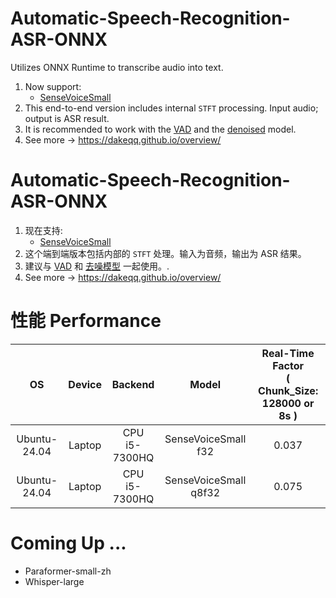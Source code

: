 # Automatic-Speech-Recognition-ASR-ONNX
Utilizes ONNX Runtime to transcribe audio into text.
1. Now support:
   - [SenseVoiceSmall](https://modelscope.cn/models/iic/SenseVoiceSmall)
2. This end-to-end version includes internal `STFT` processing. Input audio; output is ASR result.
3. It is recommended to work with the [VAD](https://github.com/DakeQQ/Voice-Activity-Detection-VAD-ONNX) and the [denoised](https://github.com/DakeQQ/Audio-Denoiser-ONNX) model.
4. See more -> https://dakeqq.github.io/overview/

# Automatic-Speech-Recognition-ASR-ONNX
1. 现在支持:
   - [SenseVoiceSmall](https://modelscope.cn/models/iic/SenseVoiceSmall)
2. 这个端到端版本包括内部的 `STFT` 处理。输入为音频，输出为 ASR 结果。
3. 建议与 [VAD](https://github.com/DakeQQ/Voice-Activity-Detection-VAD-ONNX) 和 [去噪模型](https://github.com/DakeQQ/Audio-Denoiser-ONNX) 一起使用。.
4. See more -> https://dakeqq.github.io/overview/

# 性能 Performance
| OS | Device | Backend | Model | Real-Time Factor<br>( Chunk_Size: 128000 or 8s ) |
|:-------:|:-------:|:-------:|:-------:|:-------:|
| Ubuntu-24.04 | Laptop | CPU<br>i5-7300HQ | SenseVoiceSmall<br>f32 | 0.037 |
| Ubuntu-24.04 | Laptop | CPU<br>i5-7300HQ | SenseVoiceSmall<br>q8f32 | 0.075 |

# Coming Up ...
 - Paraformer-small-zh
 - Whisper-large
